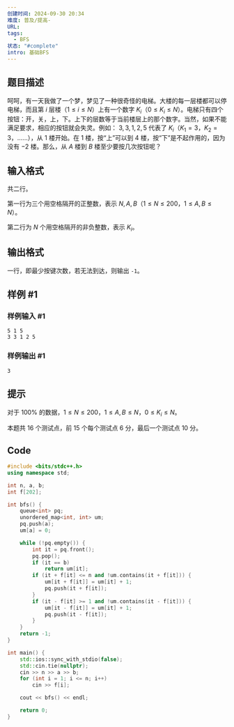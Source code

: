 ```yaml
---
创建时间: 2024-09-30 20:34
难度: 普及/提高-
URL: 
tags:
  - BFS
状态: "#complete"
intro: 基础BFS
---
```

## 题目描述

呵呵，有一天我做了一个梦，梦见了一种很奇怪的电梯。大楼的每一层楼都可以停电梯，而且第 $i$ 层楼（$1 \le i \le N$）上有一个数字 $K_i$（$0 \le K_i \le N$）。电梯只有四个按钮：开，关，上，下。上下的层数等于当前楼层上的那个数字。当然，如果不能满足要求，相应的按钮就会失灵。例如： $3, 3, 1, 2, 5$ 代表了 $K_i$（$K_1=3$，$K_2=3$，……），从 $1$ 楼开始。在 $1$ 楼，按“上”可以到 $4$ 楼，按“下”是不起作用的，因为没有 $-2$ 楼。那么，从 $A$ 楼到 $B$ 楼至少要按几次按钮呢？

## 输入格式

共二行。  

第一行为三个用空格隔开的正整数，表示 $N, A, B$（$1 \le N \le 200$，$1 \le A, B \le N$）。

第二行为 $N$ 个用空格隔开的非负整数，表示 $K_i$。

## 输出格式

一行，即最少按键次数，若无法到达，则输出 `-1`。

## 样例 #1

### 样例输入 #1

```
5 1 5
3 3 1 2 5
```

### 样例输出 #1

```
3
```

## 提示

对于 $100 \%$ 的数据，$1 \le N \le 200$，$1 \le A, B \le N$，$0 \le K_i \le N$。

本题共 $16$ 个测试点，前 $15$ 个每个测试点 $6$ 分，最后一个测试点 $10$ 分。

## Code

```cpp
#include <bits/stdc++.h>
using namespace std;

int n, a, b;
int f[202];

int bfs() {
    queue<int> pq;
    unordered_map<int, int> um;
    pq.push(a);
    um[a] = 0;

    while (!pq.empty()) {
        int it = pq.front();
        pq.pop();
        if (it == b)
            return um[it];
        if (it + f[it] <= n and !um.contains(it + f[it])) {
            um[it + f[it]] = um[it] + 1;
            pq.push(it + f[it]);
        }
        if (it - f[it] >= 1 and !um.contains(it - f[it])) {
            um[it - f[it]] = um[it] + 1;
            pq.push(it - f[it]);
        }
    }
    return -1;
}

int main() {
    std::ios::sync_with_stdio(false);
    std::cin.tie(nullptr);
    cin >> n >> a >> b;
    for (int i = 1; i <= n; i++)
        cin >> f[i];

    cout << bfs() << endl;

    return 0;
}
```